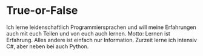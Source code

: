 # True-or-False
Ich lerne leidenschaftlich Programmiersprachen und will meine Erfahrungen auch mit euch Teilen und von euch auch lernen.  Motto: Lernen ist Erfahrung. Alles andere ist einfach nur Information.
Zurzeit lerne ich intensiv C#, aber neben bei auch Python.
